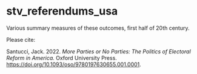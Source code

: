# stv_referendums_usa
Various summary measures of these outcomes, first half of 20th century.

Please cite:

Santucci, Jack. 2022. <i>More Parties or No Parties: The Politics of Electoral Reform in America.</i> Oxford University Press. <a href="https://doi.org/10.1093/oso/9780197630655.001.0001">https://doi.org/10.1093/oso/9780197630655.001.0001</a>.
